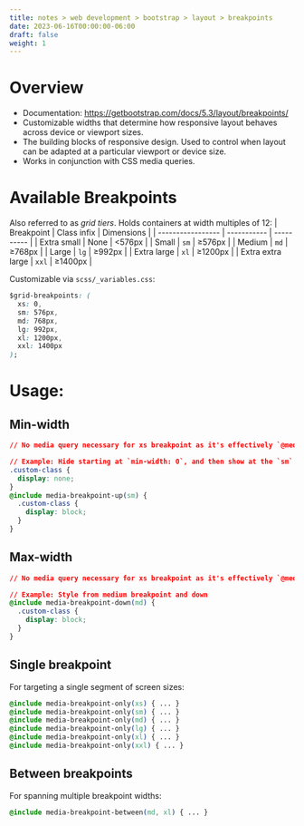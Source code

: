 ```yaml
---
title: notes > web development > bootstrap > layout > breakpoints
date: 2023-06-16T00:00:00-06:00
draft: false
weight: 1
---
```


# Overview
- Documentation: https://getbootstrap.com/docs/5.3/layout/breakpoints/
- Customizable widths that determine how responsive layout behaves across device or viewport sizes.
- The building blocks of responsive design.  Used to control when layout can be adapted at a particular viewport or device size.
- Works in conjunction with CSS media queries.

# Available Breakpoints
Also referred to as *grid tiers*.  Holds containers at width multiples of 12:
| Breakpoint        | Class infix | Dimensions |
| ----------------- | ----------- | ---------- |
| Extra small       | None        | <576px     |
| Small             | `sm`          | ≥576px     |
| Medium            | `md`          | ≥768px     |
| Large             | `lg`          | ≥992px     |
| Extra large       | `xl`          | ≥1200px    |
| Extra extra large | `xxl`         | ≥1400px    |

Customizable via `scss/_variables.css`:
```css
$grid-breakpoints: (
  xs: 0,
  sm: 576px,
  md: 768px,
  lg: 992px,
  xl: 1200px,
  xxl: 1400px
);
```

# Usage:
## Min-width
```css
// No media query necessary for xs breakpoint as it's effectively `@media (min-width: 0) { ... }`

// Example: Hide starting at `min-width: 0`, and then show at the `sm` breakpoint
.custom-class {
  display: none;
}
@include media-breakpoint-up(sm) {
  .custom-class {
    display: block;
  }
}
```

## Max-width
```css
// No media query necessary for xs breakpoint as it's effectively `@media (max-width: 0) { ... }`

// Example: Style from medium breakpoint and down
@include media-breakpoint-down(md) {
  .custom-class {
    display: block;
  }
}
```

## Single breakpoint
For targeting a single segment of screen sizes:
```css
@include media-breakpoint-only(xs) { ... }
@include media-breakpoint-only(sm) { ... }
@include media-breakpoint-only(md) { ... }
@include media-breakpoint-only(lg) { ... }
@include media-breakpoint-only(xl) { ... }
@include media-breakpoint-only(xxl) { ... }
```

## Between breakpoints
For spanning multiple breakpoint widths:
```css
@include media-breakpoint-between(md, xl) { ... }
```
